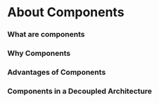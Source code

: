 # About Components

### What are components

### Why Components

### Advantages of Components

### Components in a Decoupled Architecture

